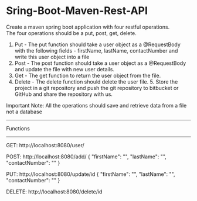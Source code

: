 # Sring-Boot-Maven-Rest-API

Create a maven spring boot application with four restful operations.  
The four operations should be a put, post, get, delete.  

1. Put - The put function should take a user object as a @RequestBody with the following fields - firstName, lastName, contactNumber and write this user object into a file  
2. Post - The post function should take a user object as a @RequestBody and update the file with new user details. 
3. Get - The get function to return the user object from the file. 
4. Delete - The delete function should delete the  user file. 5. Store the project in a git repository and push the git repository to bitbucket or GitHub and share the repository with us.  

Important Note: All the operations should save and retrieve data from a file not a database

*******************************************************************************************************************************************************************************
Functions
*******************************************************************************************************************************************************************************
GET: http://localhost:8080/user/

POST: http://localhost:8080/add/
{
	"firstName": "",
	"lastName": "",
	"contactNumber": ""
}

PUT: http://localhost:8080/update/id
{
	"firstName": "",
	"lastName": "",
	"contactNumber": ""
}

DELETE: http://localhost:8080/delete/id
